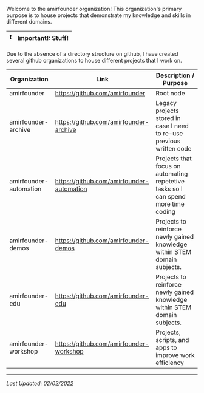 Welcome to the amirfounder organization! This organization's primary purpose is to house projects that demonstrate my knowledge and skills in different domains.

| :exclamation: | Important!: Stuff! |
|---------------|:-------------------|

Due to the absence of a directory structure on github, I have created several github organizations to house different projects that I work on.

| Organization | Link | Description / Purpose
|- |- |-    
| amirfounder | https://github.com/amirfounder | Root node
| amirfounder-archive | https://github.com/amirfounder-archive | Legacy projects stored in case I need to re-use previous written code
| amirfounder-automation | https://github.com/amirfounder-automation | Projects that focus on automating repetetive tasks so I can spend more time coding
| amirfounder-demos | https://github.com/amirfounder-demos | Projects to reinforce newly gained knowledge within STEM domain subjects.
| amirfounder-edu | https://github.com/amirfounder-edu | Projects to reinforce newly gained knowledge within STEM domain subjects.
| amirfounder-workshop | https://github.com/amirfounder-workshop | Projects, scripts, and apps to improve work efficiency

---

*Last Updated: 02/02/2022*
